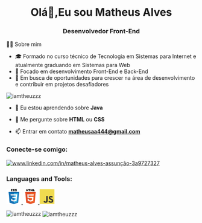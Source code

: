 <h1 align="center">Olá👋,Eu sou Matheus Alves</h1>
<h3 align="center">Desenvolvedor Front-End</h3>

🧑‍💻 Sobre mim
- 🎓 Formado no curso técnico de Tecnologia em Sistemas para Internet e atualmente graduando em Sistemas para Web 
- 📱 Focado em desenvolvimento Front-End e Back-End
- 🚀 Em busca de oportunidades para crescer na área de desenvolvimento e contribuir em projetos desafiadores

<p align="left"> <img src="https://komarev.com/ghpvc/?username=iamtheuzzz&label=Profile%20views&color=0e75b6&style=flat" alt="iamtheuzzz" /> </p>

- 🌱 Eu estou aprendendo sobre **Java**

- 💬 Me pergunte sobre **HTML** ou **CSS**

- 📫 Entrar em contato **matheusaa444@gmail.com**

<h3 align="left">Conecte-se comigo:</h3>
<p align="left">
<a href="https://linkedin.com/in/www.linkedin.com/in/matheus-alves-assunção-3a9727327" target="blank"><img align="center" src="https://raw.githubusercontent.com/rahuldkjain/github-profile-readme-generator/master/src/images/icons/Social/linked-in-alt.svg" alt="www.linkedin.com/in/matheus-alves-assunção-3a9727327" height="30" width="40" /></a>
</p>
<h3 align="left">Languages and Tools:</h3>
<p align="left"> <a href="https://www.w3schools.com/css/" target="_blank" rel="noreferrer"> <img src="https://raw.githubusercontent.com/devicons/devicon/master/icons/css3/css3-original-wordmark.svg" alt="css3" width="40" height="40"/> </a> <a href="https://www.w3.org/html/" target="_blank" rel="noreferrer"> <img src="https://raw.githubusercontent.com/devicons/devicon/master/icons/html5/html5-original-wordmark.svg" alt="html5" width="40" height="40"/> </a> <a href="https://developer.mozilla.org/en-US/docs/Web/JavaScript" target="_blank" rel="noreferrer"> <img src="https://raw.githubusercontent.com/devicons/devicon/master/icons/javascript/javascript-original.svg" alt="javascript" width="40" height="40"/> </a> </p>

<p><img align="left" src="https://github-readme-stats.vercel.app/api/top-langs?username=iamtheuzzz&show_icons=true&locale=en&layout=compact" alt="iamtheuzzz" /></p>

<p>&nbsp;<img align="center" src="https://github-readme-stats.vercel.app/api?username=iamtheuzzz&show_icons=true&locale=en" alt="iamtheuzzz" /></p>
